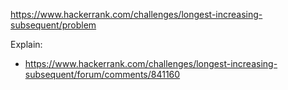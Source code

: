 https://www.hackerrank.com/challenges/longest-increasing-subsequent/problem

Explain:

- https://www.hackerrank.com/challenges/longest-increasing-subsequent/forum/comments/841160

